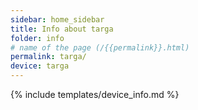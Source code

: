 ```yaml
---
sidebar: home_sidebar
title: Info about targa
folder: info
# name of the page (/{{permalink}}.html)
permalink: targa/
device: targa
---
```

{% include templates/device_info.md %}
